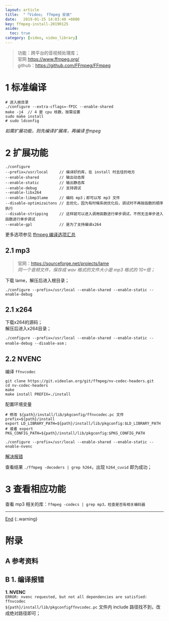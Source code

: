 ```yaml
---
layout: article
title:  "「Video」 ffmpeg 安装"
date:   2019-01-25 14:03:40 +0800
key: ffmpeg-install-20190125
aside:
  toc: true
category: [video, video_library]
---
```

<span id='head'></span>  
> 功能：跨平台的音视频处理库；  
官网 <https://www.ffmpeg.org/>   
github：<https://github.com/FFmpeg/FFmpeg>   

<!--more-->

# 1 标准编译  
```
# 进入根目录  
./configure --extra-cflags=-fPIC --enable-shared  
make -j4  // 4 是 cpu 核数，按需设置  
sudo make install  
# sudo ldconfig
```
*如需扩展功能，则先编译扩展库，再编译 ffmpeg*  

# 2 扩展功能  
```shell
./configure   
--prefix=/usr/local     // 编译好的库，在 install 时去往的地方  
--enable-shared         // 输出动态库
--enable-static         // 输出静态库
--enable-debug          // 支持调试
--enable-libx264   
--enable-libmp3lame     // 编码 mp3；即可以写 mp3 文件  
--disable-optimizaitons // 去优化，因为有时候系统优化后，调试时不再按函数的顺序执行  
--disable-stripping     // 这样就可以进入调用函数进行单步调试，不然无法单步进入函数进行单步调试  
--enable-gpl            // 是为了支持编译x264  
```

更多选项参见 [ffmpeg 编译选项汇总](http://www.cnblogs.com/wainiwann/p/4204230.html)  

## 2.1 mp3
>官网：<https://sourceforge.net/projects/lame>  
*同一个音频文件，保存成 wav 格式的文件大小是 mp3 格式的 10+倍；*  

下载 lame，解压后进入根目录；  
```
./configure --prefix=/usr/local --enable-shared --enable-static --enable-debug  
```

## 2.1 x264  
下载x264的源码；    
解压后进入x264目录；   
```
./configure --prefix=/usr/local --enable-shared --enable-static --enable-debug --disable-asm；  
```

## 2.2 NVENC
编译 `ffnvcodec`    
```
git clone https://git.videolan.org/git/ffmpeg/nv-codec-headers.git
cd nv-codec-headers
make
make install PREFIX=./install
```
配置环境变量    
```
# 修改 ${path}/install/lib/pkgconfig/ffnvcodec.pc 文件 prefix=${path}/install
export LD_LIBRARY_PATH=${path}/install/lib/pkgconfig:$LD_LIBRARY_PATH
# 或者 export PKG_CONFIG_PATH=${path}/install/lib/pkgconfig:$PKG_CONFIG_PATH
```

```
./configure --prefix=/usr/local --enable-shared --enable-static --enable-nvenc
```
[解决报错](#nvenc_error)    

查看结果 `./ffmpeg -decoders | grep h264`，出现 `h264_cuvid` 即为成功；       


# 3 查看相应功能
查看 mp3 相关的库：`ffmpeg -codecs | grep mp3，检查是否有相关编码器`  


-------------------  
[End](#head)
{:.warning}  


# 附录

## A 参考资料

## B 1. 编译报错
<span id="nvenc_error">**1. NVENC**</span>     
`ERROR: nvenc requested, but not all dependencies are satisfied: ffnvcodec`    
`${path}/install/lib/pkgconfigffnvcodec.pc` 文件内 include 路径找不到，改成绝对路径即可；         
